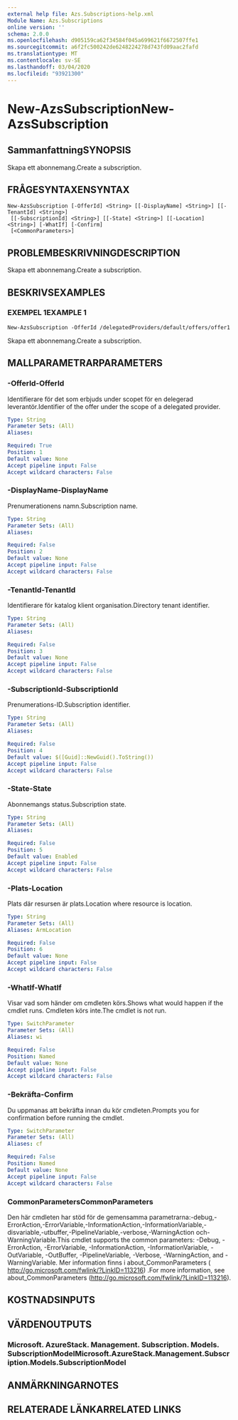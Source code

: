 ```yaml
---
external help file: Azs.Subscriptions-help.xml
Module Name: Azs.Subscriptions
online version: ''
schema: 2.0.0
ms.openlocfilehash: d905159ca62f34584f045a699621f6672507ffe1
ms.sourcegitcommit: a6f2fc500242de6248224278d743fd09aac2fafd
ms.translationtype: MT
ms.contentlocale: sv-SE
ms.lasthandoff: 03/04/2020
ms.locfileid: "93921300"
---
```

# <span data-ttu-id="ba4cb-101">New-AzsSubscription</span><span class="sxs-lookup"><span data-stu-id="ba4cb-101">New-AzsSubscription</span></span>

## <span data-ttu-id="ba4cb-102">Sammanfattning</span><span class="sxs-lookup"><span data-stu-id="ba4cb-102">SYNOPSIS</span></span>
<span data-ttu-id="ba4cb-103">Skapa ett abonnemang.</span><span class="sxs-lookup"><span data-stu-id="ba4cb-103">Create a subscription.</span></span>

## <span data-ttu-id="ba4cb-104">FRÅGESYNTAXEN</span><span class="sxs-lookup"><span data-stu-id="ba4cb-104">SYNTAX</span></span>

```
New-AzsSubscription [-OfferId] <String> [[-DisplayName] <String>] [[-TenantId] <String>]
 [[-SubscriptionId] <String>] [[-State] <String>] [[-Location] <String>] [-WhatIf] [-Confirm]
 [<CommonParameters>]
```

## <span data-ttu-id="ba4cb-105">PROBLEMBESKRIVNING</span><span class="sxs-lookup"><span data-stu-id="ba4cb-105">DESCRIPTION</span></span>
<span data-ttu-id="ba4cb-106">Skapa ett abonnemang.</span><span class="sxs-lookup"><span data-stu-id="ba4cb-106">Create a subscription.</span></span>

## <span data-ttu-id="ba4cb-107">BESKRIVS</span><span class="sxs-lookup"><span data-stu-id="ba4cb-107">EXAMPLES</span></span>

### <span data-ttu-id="ba4cb-108">EXEMPEL 1</span><span class="sxs-lookup"><span data-stu-id="ba4cb-108">EXAMPLE 1</span></span>
```
New-AzsSubscription -OfferId /delegatedProviders/default/offers/offer1
```

<span data-ttu-id="ba4cb-109">Skapa ett abonnemang.</span><span class="sxs-lookup"><span data-stu-id="ba4cb-109">Create a subscription.</span></span>

## <span data-ttu-id="ba4cb-110">MALLPARAMETRAR</span><span class="sxs-lookup"><span data-stu-id="ba4cb-110">PARAMETERS</span></span>

### <span data-ttu-id="ba4cb-111">-OfferId</span><span class="sxs-lookup"><span data-stu-id="ba4cb-111">-OfferId</span></span>
<span data-ttu-id="ba4cb-112">Identifierare för det som erbjuds under scopet för en delegerad leverantör.</span><span class="sxs-lookup"><span data-stu-id="ba4cb-112">Identifier of the offer under the scope of a delegated provider.</span></span>

```yaml
Type: String
Parameter Sets: (All)
Aliases:

Required: True
Position: 1
Default value: None
Accept pipeline input: False
Accept wildcard characters: False
```

### <span data-ttu-id="ba4cb-113">-DisplayName</span><span class="sxs-lookup"><span data-stu-id="ba4cb-113">-DisplayName</span></span>
<span data-ttu-id="ba4cb-114">Prenumerationens namn.</span><span class="sxs-lookup"><span data-stu-id="ba4cb-114">Subscription name.</span></span>

```yaml
Type: String
Parameter Sets: (All)
Aliases:

Required: False
Position: 2
Default value: None
Accept pipeline input: False
Accept wildcard characters: False
```

### <span data-ttu-id="ba4cb-115">-TenantId</span><span class="sxs-lookup"><span data-stu-id="ba4cb-115">-TenantId</span></span>
<span data-ttu-id="ba4cb-116">Identifierare för katalog klient organisation.</span><span class="sxs-lookup"><span data-stu-id="ba4cb-116">Directory tenant identifier.</span></span>

```yaml
Type: String
Parameter Sets: (All)
Aliases:

Required: False
Position: 3
Default value: None
Accept pipeline input: False
Accept wildcard characters: False
```

### <span data-ttu-id="ba4cb-117">-SubscriptionId</span><span class="sxs-lookup"><span data-stu-id="ba4cb-117">-SubscriptionId</span></span>
<span data-ttu-id="ba4cb-118">Prenumerations-ID.</span><span class="sxs-lookup"><span data-stu-id="ba4cb-118">Subscription identifier.</span></span>

```yaml
Type: String
Parameter Sets: (All)
Aliases:

Required: False
Position: 4
Default value: $([Guid]::NewGuid().ToString())
Accept pipeline input: False
Accept wildcard characters: False
```

### <span data-ttu-id="ba4cb-119">-State</span><span class="sxs-lookup"><span data-stu-id="ba4cb-119">-State</span></span>
<span data-ttu-id="ba4cb-120">Abonnemangs status.</span><span class="sxs-lookup"><span data-stu-id="ba4cb-120">Subscription state.</span></span>

```yaml
Type: String
Parameter Sets: (All)
Aliases:

Required: False
Position: 5
Default value: Enabled
Accept pipeline input: False
Accept wildcard characters: False
```

### <span data-ttu-id="ba4cb-121">-Plats</span><span class="sxs-lookup"><span data-stu-id="ba4cb-121">-Location</span></span>
<span data-ttu-id="ba4cb-122">Plats där resursen är plats.</span><span class="sxs-lookup"><span data-stu-id="ba4cb-122">Location where resource is location.</span></span>

```yaml
Type: String
Parameter Sets: (All)
Aliases: ArmLocation

Required: False
Position: 6
Default value: None
Accept pipeline input: False
Accept wildcard characters: False
```

### <span data-ttu-id="ba4cb-123">-WhatIf</span><span class="sxs-lookup"><span data-stu-id="ba4cb-123">-WhatIf</span></span>
<span data-ttu-id="ba4cb-124">Visar vad som händer om cmdleten körs.</span><span class="sxs-lookup"><span data-stu-id="ba4cb-124">Shows what would happen if the cmdlet runs.</span></span>
<span data-ttu-id="ba4cb-125">Cmdleten körs inte.</span><span class="sxs-lookup"><span data-stu-id="ba4cb-125">The cmdlet is not run.</span></span>

```yaml
Type: SwitchParameter
Parameter Sets: (All)
Aliases: wi

Required: False
Position: Named
Default value: None
Accept pipeline input: False
Accept wildcard characters: False
```

### <span data-ttu-id="ba4cb-126">-Bekräfta</span><span class="sxs-lookup"><span data-stu-id="ba4cb-126">-Confirm</span></span>
<span data-ttu-id="ba4cb-127">Du uppmanas att bekräfta innan du kör cmdleten.</span><span class="sxs-lookup"><span data-stu-id="ba4cb-127">Prompts you for confirmation before running the cmdlet.</span></span>

```yaml
Type: SwitchParameter
Parameter Sets: (All)
Aliases: cf

Required: False
Position: Named
Default value: None
Accept pipeline input: False
Accept wildcard characters: False
```

### <span data-ttu-id="ba4cb-128">CommonParameters</span><span class="sxs-lookup"><span data-stu-id="ba4cb-128">CommonParameters</span></span>
<span data-ttu-id="ba4cb-129">Den här cmdleten har stöd för de gemensamma parametrarna:-debug,-ErrorAction,-ErrorVariable,-InformationAction,-InformationVariable,-disvariable,-utbuffer,-PipelineVariable,-verbose,-WarningAction och-WarningVariable.</span><span class="sxs-lookup"><span data-stu-id="ba4cb-129">This cmdlet supports the common parameters: -Debug, -ErrorAction, -ErrorVariable, -InformationAction, -InformationVariable, -OutVariable, -OutBuffer, -PipelineVariable, -Verbose, -WarningAction, and -WarningVariable.</span></span> <span data-ttu-id="ba4cb-130">Mer information finns i about_CommonParameters ( http://go.microsoft.com/fwlink/?LinkID=113216) .</span><span class="sxs-lookup"><span data-stu-id="ba4cb-130">For more information, see about_CommonParameters (http://go.microsoft.com/fwlink/?LinkID=113216).</span></span>

## <span data-ttu-id="ba4cb-131">KOSTNADS</span><span class="sxs-lookup"><span data-stu-id="ba4cb-131">INPUTS</span></span>

## <span data-ttu-id="ba4cb-132">VÄRDEN</span><span class="sxs-lookup"><span data-stu-id="ba4cb-132">OUTPUTS</span></span>

### <span data-ttu-id="ba4cb-133">Microsoft. AzureStack. Management. Subscription. Models. SubscriptionModel</span><span class="sxs-lookup"><span data-stu-id="ba4cb-133">Microsoft.AzureStack.Management.Subscription.Models.SubscriptionModel</span></span>

## <span data-ttu-id="ba4cb-134">ANMÄRKNINGAR</span><span class="sxs-lookup"><span data-stu-id="ba4cb-134">NOTES</span></span>

## <span data-ttu-id="ba4cb-135">RELATERADE LÄNKAR</span><span class="sxs-lookup"><span data-stu-id="ba4cb-135">RELATED LINKS</span></span>
